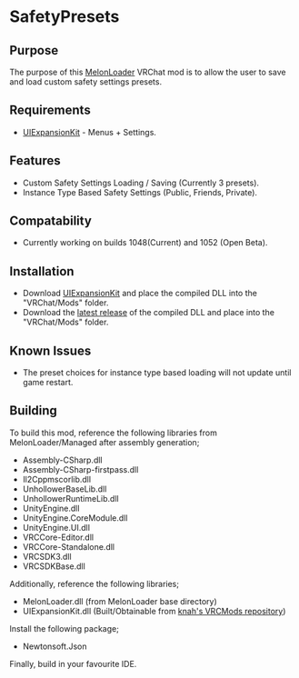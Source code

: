 # SafetyPresets
## Purpose
The purpose of this [MelonLoader](https://github.com/LavaGang/MelonLoader) VRChat mod is to allow the user to save and load custom safety settings presets.

## Requirements
* [UIExpansionKit](https://github.com/knah/VRCMods/) - Menus + Settings.

## Features
* Custom Safety Settings Loading / Saving (Currently 3 presets).
* Instance Type Based Safety Settings (Public, Friends, Private).

## Compatability
* Currently working on builds 1048(Current) and 1052 (Open Beta).


## Installation
* Download [UIExpansionKit](https://github.com/knah/VRCMods/) and place the compiled DLL into the "VRChat/Mods" folder.
* Download the [latest release](https://github.com/Kiokuu/SafetyPresets/releases/latest) of the compiled DLL and place into the "VRChat/Mods" folder.

## Known Issues
* The preset choices for instance type based loading will not update until game restart.

## Building
To build this mod, reference the following libraries from MelonLoader/Managed after assembly generation;
* Assembly-CSharp.dll
* Assembly-CSharp-firstpass.dll
* Il2Cppmscorlib.dll
* UnhollowerBaseLib.dll
* UnhollowerRuntimeLib.dll
* UnityEngine.dll
* UnityEngine.CoreModule.dll
* UnityEngine.UI.dll
* VRCCore-Editor.dll
* VRCCore-Standalone.dll
* VRCSDK3.dll
* VRCSDKBase.dll

Additionally, reference the following libraries;
* MelonLoader.dll (from MelonLoader base directory)
* UIExpansionKit.dll (Built/Obtainable from [knah's VRCMods repository](https://github.com/knah/VRCMods/))

Install the following package;
* Newtonsoft.Json

Finally, build in your favourite IDE.
